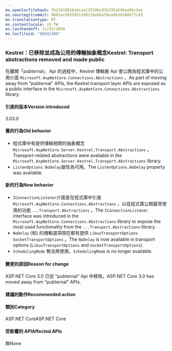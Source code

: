 ```yaml
---
ms.openlocfilehash: fb23418816abcae125106c93b339a546aa9bc2ee
ms.sourcegitcommit: 0802ac583585110022beb6af8ea0b39188b77c43
ms.translationtype: MT
ms.contentlocale: zh-TW
ms.lasthandoff: 11/25/2020
ms.locfileid: "96032380"
---
```

### <a name="kestrel-transport-abstractions-removed-and-made-public"></a><span data-ttu-id="6e65a-101">Kestrel：已移除並成為公用的傳輸抽象概念</span><span class="sxs-lookup"><span data-stu-id="6e65a-101">Kestrel: Transport abstractions removed and made public</span></span>

<span data-ttu-id="6e65a-102">在離開「pubternal」 Api 的過程中，Kestrel 傳輸層 Api 會公開為程式庫中的公用介面 `Microsoft.AspNetCore.Connections.Abstractions` 。</span><span class="sxs-lookup"><span data-stu-id="6e65a-102">As part of moving away from "pubternal" APIs, the Kestrel transport layer APIs are exposed as a public interface in the `Microsoft.AspNetCore.Connections.Abstractions` library.</span></span>

#### <a name="version-introduced"></a><span data-ttu-id="6e65a-103">引進的版本</span><span class="sxs-lookup"><span data-stu-id="6e65a-103">Version introduced</span></span>

<span data-ttu-id="6e65a-104">3.0</span><span class="sxs-lookup"><span data-stu-id="6e65a-104">3.0</span></span>

#### <a name="old-behavior"></a><span data-ttu-id="6e65a-105">舊的行為</span><span class="sxs-lookup"><span data-stu-id="6e65a-105">Old behavior</span></span>

- <span data-ttu-id="6e65a-106">程式庫中有提供傳輸相關的抽象概念 `Microsoft.AspNetCore.Server.Kestrel.Transport.Abstractions` 。</span><span class="sxs-lookup"><span data-stu-id="6e65a-106">Transport-related abstractions were available in the `Microsoft.AspNetCore.Server.Kestrel.Transport.Abstractions` library.</span></span>
- <span data-ttu-id="6e65a-107">`ListenOptions.NoDelay`屬性為可用。</span><span class="sxs-lookup"><span data-stu-id="6e65a-107">The `ListenOptions.NoDelay` property was available.</span></span>

#### <a name="new-behavior"></a><span data-ttu-id="6e65a-108">新的行為</span><span class="sxs-lookup"><span data-stu-id="6e65a-108">New behavior</span></span>

- <span data-ttu-id="6e65a-109">`IConnectionListener`介面是在程式庫中引進 `Microsoft.AspNetCore.Connections.Abstractions` ，以從程式庫公開最常使用的功能 `...Transport.Abstractions` 。</span><span class="sxs-lookup"><span data-stu-id="6e65a-109">The `IConnectionListener` interface was introduced in the `Microsoft.AspNetCore.Connections.Abstractions` library to expose the most used functionality from the `...Transport.Abstractions` library.</span></span>
- <span data-ttu-id="6e65a-110">`NoDelay` (和) 的傳輸選項現在都有提供 `LibuvTransportOptions` `SocketTransportOptions` 。</span><span class="sxs-lookup"><span data-stu-id="6e65a-110">The `NoDelay` is now available in transport options (`LibuvTransportOptions` and `SocketTransportOptions`).</span></span>
- <span data-ttu-id="6e65a-111">`SchedulingMode` 無法再使用。</span><span class="sxs-lookup"><span data-stu-id="6e65a-111">`SchedulingMode` is no longer available.</span></span>

#### <a name="reason-for-change"></a><span data-ttu-id="6e65a-112">變更的原因</span><span class="sxs-lookup"><span data-stu-id="6e65a-112">Reason for change</span></span>

<span data-ttu-id="6e65a-113">ASP.NET Core 3.0 已從 "pubternal" Api 中移除。</span><span class="sxs-lookup"><span data-stu-id="6e65a-113">ASP.NET Core 3.0 has moved away from "pubternal" APIs.</span></span>

#### <a name="recommended-action"></a><span data-ttu-id="6e65a-114">建議的動作</span><span class="sxs-lookup"><span data-stu-id="6e65a-114">Recommended action</span></span>

#### <a name="category"></a><span data-ttu-id="6e65a-115">類別</span><span class="sxs-lookup"><span data-stu-id="6e65a-115">Category</span></span>

<span data-ttu-id="6e65a-116">ASP.NET Core</span><span class="sxs-lookup"><span data-stu-id="6e65a-116">ASP.NET Core</span></span>

#### <a name="affected-apis"></a><span data-ttu-id="6e65a-117">受影響的 API</span><span class="sxs-lookup"><span data-stu-id="6e65a-117">Affected APIs</span></span>

<span data-ttu-id="6e65a-118">無</span><span class="sxs-lookup"><span data-stu-id="6e65a-118">None</span></span>

<!-- 

#### Affected APIs

Not detectable via API analysis

-->
